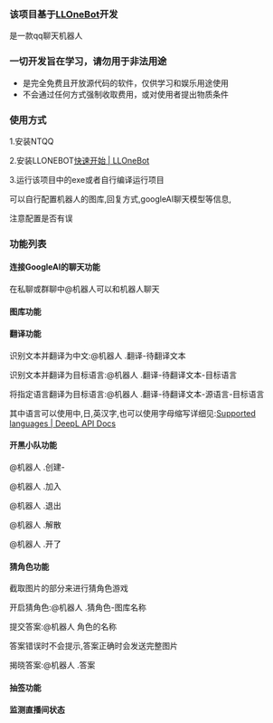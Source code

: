 ### 该项目基于[LLOneBot](https://github.com/LLOneBot/LLOneBot)开发

是一款qq聊天机器人

### 一切开发旨在学习，请勿用于非法用途

-  是完全免费且开放源代码的软件，仅供学习和娱乐用途使用
- 不会通过任何方式强制收取费用，或对使用者提出物质条件

### 使用方式

1.安装NTQQ

2.安装LLONEBOT[快速开始 | LLOneBot](https://llonebot.github.io/zh-CN/guide/getting-started)

3.运行该项目中的exe或者自行编译运行项目

可以自行配置机器人的图库,回复方式,googleAI聊天模型等信息,

注意配置是否有误

### 功能列表

#### 连接GoogleAI的聊天功能

在私聊或群聊中@机器人可以和机器人聊天

#### 图库功能

#### 翻译功能

识别文本并翻译为中文:@机器人 .翻译-待翻译文本

识别文本并翻译为目标语言:@机器人 .翻译-待翻译文本-目标语言

将指定语言翻译为目标语言:@机器人 .翻译-待翻译文本-源语言-目标语言

其中语言可以使用中,日,英汉字,也可以使用字母缩写详细见:[Supported languages | DeepL API Docs](https://developers.deepl.com/docs/resources/supported-languages)

#### 开黑小队功能

@机器人 .创建-

@机器人 .加入

@机器人 .退出

@机器人 .解散

@机器人 .开了

#### 猜角色功能

截取图片的部分来进行猜角色游戏

开启猜角色:@机器人 .猜角色-图库名称

提交答案:@机器人 角色的名称

答案错误时不会提示,答案正确时会发送完整图片

揭晓答案:@机器人 .答案

#### 抽签功能

#### 监测直播间状态

